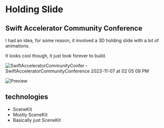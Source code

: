 # Holding Slide
## Swift Accelerator Community Conference
I had an idea, for some reason, it involved a 3D holding slide with a lot of animations.

It looks cool though, it just took forever to build.

![SwiftAcceleratorCommunityConfer - SwiftAcceleratorCommunityConference  2023-11-07 at 02 05 09 PM ](https://github.com/jiachenyee/swift-accelerator-cc-holding/assets/36725840/761e7d59-42d6-4096-b065-6add0a15c328)


![Preview](https://github.com/jiachenyee/swift-accelerator-cc-holding/assets/36725840/84fa3f26-321f-45c7-a7eb-3b07574cfb08)

## technologies
- SceneKit
- Mostly SceneKit
- Basically just SceneKit
